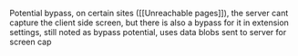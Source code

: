 Potential bypass, on certain sites ([[Unreachable pages]]), the server cant capture the client side screen, but there is also a bypass for it in extension settings, still noted as bypass potential, uses data blobs sent to server for screen cap